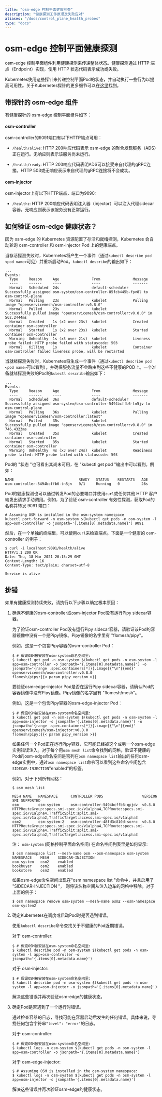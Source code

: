 ```yaml
---
title: "osm-edge 控制平面健康检查"
description: "健康探测工作原理及失败应对"
aliases: "/docs/control_plane_health_probes"
type: "docs"
---
```


# osm-edge 控制平面健康探测

osm-edge 控制平面组件利用健康探测来传递整体状态。健康探测通过 HTTP 端点（Endpoint）实现，使用 HTTP 状态代码表示成功或失败。

Kubernetes使用这些探针来传递控制平面Pod的状态，并自动执行一些行为以提高可用性。关于Kubernetes探针的更多细节可以在[这里](https://kubernetes.io/docs/tasks/configure-pod-container/configure-liveness-readiness-startup-probes/)找到。

## 带探针的 osm-edge 组件

有健康探针的 osm-edge 控制平面组件如下：

#### osm-controller

osm-controller的9091端口有以下HTTP端点可用：

- `/health/alive`: HTTP 200响应代码表示 osm-edge 的聚合发现服务（ADS）正在运行。无响应则表示该服务尚未运行。

- `/health/ready`: HTTP 200响应代码表明ADS可以接受来自代理的gRPC连接。HTTP 503或无响应表示来自代理的gRPC连接将不会成功。

#### osm-injector

osm-injector上有以下HTTP端点，端口为9090:

- `/healthz`: HTTP 200响应代码表明注入器（injector）可以注入代理sidecar容器。无响应则表示该服务没有正常运行。

## 如何验证 osm-edge 健康状态？

因为 osm-edge 的 Kubernetes 资源配置了存活和就绪探测，Kubernetes 会自动轮询 osm-controller 和 osm-injector Pod 上的健康端点。

当存活探测失败时，Kubernetes将产生一个事件（通过`kubectl describe pod <pod name>`可见）并重新启动Pod。`kubectl describe`的输出如下：

```shell
...
Events:
  Type     Reason     Age               From               Message
  ----     ------     ----              ----               -------
  Normal   Scheduled  24s               default-scheduler  Successfully assigned osm-system/osm-controller-85fcb445b-fpv8l to osm-control-plane
  Normal   Pulling    23s               kubelet            Pulling image "openservicemesh/osm-controller:v0.8.0"
  Normal   Pulled     23s               kubelet            Successfully pulled image "openservicemesh/osm-controller:v0.8.0" in 562.2444ms
  Normal   Created    1s (x2 over 23s)  kubelet            Created container osm-controller
  Normal   Started    1s (x2 over 23s)  kubelet            Started container osm-controller
  Warning  Unhealthy  1s (x3 over 21s)  kubelet            Liveness probe failed: HTTP probe failed with statuscode: 503
  Normal   Killing    1s                kubelet            Container osm-controller failed liveness probe, will be restarted
```

当就绪探测失败时，Kubernetes将生成一个事件（通过`kubectl describe pod <pod name>`可以看到），并确保服务流量不会路由到这些不健康的POD上。一个准备就绪探测失败的Pod的`kubectl describe`输出如下：

```shell
...
Events:
  Type     Reason     Age               From               Message
  ----     ------     ----              ----               -------
  Normal   Scheduled  36s               default-scheduler  Successfully assigned osm-system/osm-controller-5494bcffb6-tn5jv to osm-control-plane
  Normal   Pulling    36s               kubelet            Pulling image "openservicemesh/osm-controller:latest"
  Normal   Pulled     35s               kubelet            Successfully pulled image "openservicemesh/osm-controller:v0.8.0" in 746.4323ms
  Normal   Created    35s               kubelet            Created container osm-controller
  Normal   Started    35s               kubelet            Started container osm-controller
  Warning  Unhealthy  4s (x3 over 24s)  kubelet            Readiness probe failed: HTTP probe failed with statuscode: 503
```

Pod的 "状态 "也可看出其尚未可用，在 "kubectl get pod "输出中可以看到。例如：

```shell
NAME                              READY   STATUS    RESTARTS   AGE
osm-controller-5494bcffb6-tn5jv   0/1     Running   0          26s
```

Pod的健康探测也可以通过转发Pod的必要端口并使用`curl`或任何其他 HTTP 客户端发出请求手动调用。例如，为了验证 osm-controller 有效性探测，获取Pod的名称并转发 9091 端口：

```shell
# Assuming OSM is installed in the osm-system namespace
kubectl port-forward -n osm-system $(kubectl get pods -n osm-system -l app=osm-controller -o jsonpath='{.items[0].metadata.name}') 9091
```

然后，在一个单独的终端里，可以使用`curl`来检查端点。下面是一个健康的 osm-controller 的例子：

```console
$ curl -i localhost:9091/health/alive
HTTP/1.1 200 OK
Date: Thu, 18 Mar 2021 20:15:29 GMT
Content-Length: 16
Content-Type: text/plain; charset=utf-8

Service is alive
```

## 排错

如果有健康探测持续失败，请执行以下步骤以确定根本原因：

1. 确保不健康的osm-controller或osm-injector Pod没有运行Pipy sidecar容器。

    为了验证osm-controller Pod没有运行Pipy sidecar容器，请验证该Pod的容器镜像中没有一个是Pipy镜像。Pipy镜像的名字里有 "flomesh/pipy"。

    例如，这是一个包含Pipy容器的osm-controller Pod：

    ```console
    $ # 假设OSM被安装在osm-system命名空间里:
    $ kubectl get pod -n osm-system $(kubectl get pods -n osm-system -l app=osm-controller -o jsonpath='{.items[0].metadata.name}') -o jsonpath='{range .spec.containers[*]}{.image}{"\n"}{end}'
    openservicemesh/osm-controller:v0.8.0
    flomesh/pipy:{{< param pipy_version >}}
    ```

    要验证osm-edge-injector Pod是否在运行Pipy sidecar容器，请确认Pod的容器镜像中没有Pipy镜像。Pipy镜像的名字里有 "flomesh/mesh"。

    例如，这是一个包含Pipy容器的osm-edge-injector Pod：

    ```console
    $ # 假设OSM被安装在osm-system命名空间里:
    $ kubectl get pod -n osm-system $(kubectl get pods -n osm-system -l app=osm-injector -o jsonpath='{.items[0].metadata.name}') -o jsonpath='{range .spec.containers[*]}{.image}{"\n"}{end}'
    openservicemesh/osm-injector:v0.8.0
    flomesh/pipy:{{< param pipy_version >}}
    ```

    如果任何一个Pod正在运行Pipy容器，它可能已经被这个或另一个osm-edge实例错误注入。对于每个用`osm mesh list`命令找到的网格，验证不健康的Pod的osm-edge命名空间是否列在`osm namespace list`输出的任何osm-edge实例中，通过`osm namespace list`命令可以看到这些命名空间包含 `SIDECAR-INJECTION`"enabled"的标签。

    例如，对于下列所有网格：

    ```console
    $ osm mesh list
    
    MESH NAME   NAMESPACE      CONTROLLER PODS                  VERSION     SMI SUPPORTED
    osm         osm-system     osm-controller-5494bcffb6-qpjdv  v0.8.0      HTTPRouteGroup:specs.smi-spec.io/v1alpha4,TCPRoute:specs.smi-spec.io/v1alpha4,TrafficSplit:split.smi-spec.io/v1alpha2,TrafficTarget:access.smi-spec.io/v1alpha3
    osm2        osm-system-2   osm-controller-48fd3c810d-sornc  v0.8.0      HTTPRouteGroup:specs.smi-spec.io/v1alpha4,TCPRoute:specs.smi-spec.io/v1alpha4,TrafficSplit:split.smi-spec.io/v1alpha2,TrafficTarget:access.smi-spec.io/v1alpha3
    ```

    注：  `osm-system` (网格控制平面命名空间) 在命名空间列表里是如何显示:

    ```console
    $ osm namespace list --mesh-name osm --osm-namespace osm-system
    NAMESPACE    MESH    SIDECAR-INJECTION
    osm-system   osm2    enabled
    bookbuyer    osm2    enabled
    bookstore    osm2    enabled
    ```

    如果osm-edge命名空间出现在"osm namespace list "命令中，并且启用了 "SIDECAR-INJECTION "， 则将该名称空间从注入边车的网格中移除。对于上面的例子：

    ```console
    $ osm namespace remove osm-system --mesh-name osm2 --osm-namespace osm-system2
    ```

2. 确定Kubernetes在调度或启动Pod时是否遇到错误。

    使用`kubectl describe`命令查找关于不健康的Pod近期错误。

    对于 osm-controller:

    ```console
    $ # 假设OSM被安装在osm-system命名空间里:
    $ kubectl describe pod -n osm-system $(kubectl get pods -n osm-system -l app=osm-controller -o jsonpath='{.items[0].metadata.name}')
    ```

    对于 osm-injector:

    ```console
    $ # 假设OSM被安装在osm-system命名空间里:
    $ kubectl describe pod -n osm-system $(kubectl get pods -n osm-system -l app=osm-injector -o jsonpath='{.items[0].metadata.name}')
    ```

    解决这些错误并再次验证osm-edge的健康状态。

3. 确定Pod是否遇到了一个运行时错误。

    通过检查容器的日志，寻找可能在容器启动后发生的任何错误。具体来说，寻找任何包含字符串`"level": "error"`的日志。

    对于 osm-controller:

    ```console
    $ # 假设OSM被安装在osm-system命名空间里:
    $ kubectl logs -n osm-system $(kubectl get pods -n osm-system -l app=osm-controller -o jsonpath='{.items[0].metadata.name}')
    ```

    对于 osm-edge-injector:

    ```console
    $ # Assuming OSM is installed in the osm-system namespace:
    $ kubectl logs -n osm-system $(kubectl get pods -n osm-system -l app=osm-injector -o jsonpath='{.items[0].metadata.name}')
    ```

    解决这些错误并再次验证osm-edge的健康状态。
